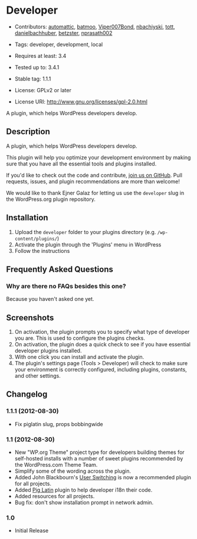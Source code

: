 # Developer

* Contributors: [automattic], [batmoo], [Viper007Bond], [nbachiyski], [tott], [danielbachhuber], [betzster], [nprasath002]
* Tags: developer, development, local
* Requires at least: 3.4
* Tested up to: 3.4.1
* Stable tag: 1.1.1
* License: GPLv2 or later
* License URI: http://www.gnu.org/licenses/gpl-2.0.html

  [automattic]: http://profiles.wordpress.org/automattic
  [batmoo]: http://profiles.wordpress.org/batmoo
  [Viper007Bond]: http://profiles.wordpress.org/Viper007Bond
  [nbachiyski]: http://profiles.wordpress.org/nbachiyski
  [tott]: http://profiles.wordpress.org/tott
  [danielbachhuber]: http://profiles.wordpress.org/danielbachhuber
  [betzster]: http://profiles.wordpress.org/betzster
  [nprasath002]: http://profiles.wordpress.org/nprasath002

A plugin, which helps WordPress developers develop.

  [automattic]: http://profiles.wordpress.org/automattic
  [batmoo]: http://profiles.wordpress.org/batmoo
  [Viper007Bond]: http://profiles.wordpress.org/Viper007Bond
  [nbachiyski]: http://profiles.wordpress.org/nbachiyski
  [tott]: http://profiles.wordpress.org/tott
  [danielbachhuber]: http://profiles.wordpress.org/danielbachhuber
  [betzster]: http://profiles.wordpress.org/betzster
  [nprasath002]: http://profiles.wordpress.org/nprasath002

## Description

A plugin, which helps WordPress developers develop.

This plugin will help you optimize your development environment by making sure that you have all the essential tools and plugins installed.

If you'd like to check out the code and contribute, [join us on GitHub](https://github.com/Automattic/developer). Pull requests, issues, and plugin recommendations are more than welcome!

We would like to thank Ejner Galaz for letting us use the `developer` slug in the WordPress.org plugin repository.

## Installation

1. Upload the `developer` folder to your plugins directory (e.g. `/wp-content/plugins/`)
2. Activate the plugin through the 'Plugins' menu in WordPress
3. Follow the instructions

## Frequently Asked Questions

### Why are there no FAQs besides this one?

Because you haven't asked one yet.

## Screenshots

1. On activation, the plugin prompts you to specify what type of developer you are. This is used to configure the plugins checks.
2. On activation, the plugin does a quick check to see if you have essential developer plugins installed.
3. With one click you can install and activate the plugin.
4. The plugin's settings page (Tools > Developer) will check to make sure your environment is correctly configured, including plugins, constants, and other settings.

## Changelog

### 1.1.1 (2012-08-30)

* Fix piglatin slug, props bobbingwide

### 1.1 (2012-08-30)
* New "WP.org Theme" project type for developers building themes for self-hosted installs with a number of sweet plugins recommended by the WordPress.com Theme Team.
* Simplify some of the wording across the plugin.
* Added John Blackbourn's [User Switching](http://wordpress.org/extend/plugins/user-switching/) is now a recommended plugin for all projects.
* Added [Pig Latin](http://wordpress.org/extend/plugins/pig-latin) plugin to help developer i18n their code.
* Added resources for all projects.
* Bug fix: don't show installation prompt in network admin.

### 1.0
* Initial Release
